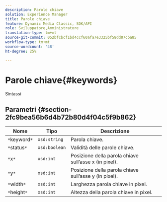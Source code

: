 ```yaml
---
description: Parole chiave
solution: Experience Manager
title: Parole chiave
feature: Dynamic Media Classic, SDK/API
role: Sviluppatore,Amministratore
translation-type: tm+mt
source-git-commit: 052bfcbcf1bd4ccf60afa7e3325bf58dd07cba85
workflow-type: tm+mt
source-wordcount: '48'
ht-degree: 25%

---
```



# Parole chiave{#keywords}

Sintassi

## Parametri {#section-2fc9bea56b6d4b72b80d4f04c5f9b862}

| Nome | Tipo | Descrizione |
|---|---|---|
| `*`keyword`*` | `xsd:string` | Parola chiave. |
| `*`status`*` | `xsd:boolean` | Validità delle parole chiave. |
| `*`x`*` | `xsd:int` | Posizione della parola chiave sull’asse x (in pixel). |
| `*`y`*` | `xsd:int` | Posizione della parola chiave sull’asse y (in pixel). |
| `*`width`*` | `xsd:int` | Larghezza parola chiave in pixel. |
| `*`height`*` | `xsd:int` | Altezza della parola chiave in pixel. |

